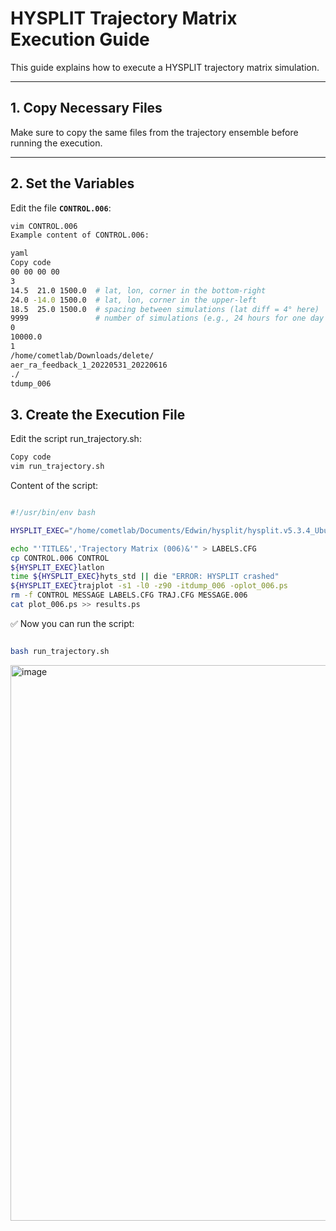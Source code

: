 # HYSPLIT Trajectory Matrix Execution Guide

This guide explains how to execute a HYSPLIT trajectory matrix simulation.

---

## 1. Copy Necessary Files

Make sure to copy the same files from the trajectory ensemble before running the execution.

---

## 2. Set the Variables

Edit the file **`CONTROL.006`**:

```bash
vim CONTROL.006
Example content of CONTROL.006:

yaml
Copy code
00 00 00 00
3
14.5  21.0 1500.0  # lat, lon, corner in the bottom-right
24.0 -14.0 1500.0  # lat, lon, corner in the upper-left
18.5  25.0 1500.0  # spacing between simulations (lat diff = 4° here)
9999               # number of simulations (e.g., 24 hours for one day or 99999 to use all data)
0
10000.0
1
/home/cometlab/Downloads/delete/
aer_ra_feedback_1_20220531_20220616
./
tdump_006
```

## 3. Create the Execution File
Edit the script run_trajectory.sh:

```bash
Copy code
vim run_trajectory.sh
```
Content of the script:

```bash

#!/usr/bin/env bash

HYSPLIT_EXEC="/home/cometlab/Documents/Edwin/hysplit/hysplit.v5.3.4_UbuntuOS20.04.6LTS/exec/"

echo "'TITLE&','Trajectory Matrix (006)&'" > LABELS.CFG
cp CONTROL.006 CONTROL
${HYSPLIT_EXEC}latlon
time ${HYSPLIT_EXEC}hyts_std || die "ERROR: HYSPLIT crashed"
${HYSPLIT_EXEC}trajplot -s1 -l0 -z90 -itdump_006 -oplot_006.ps
rm -f CONTROL MESSAGE LABELS.CFG TRAJ.CFG MESSAGE.006
cat plot_006.ps >> results.ps
```

✅ Now you can run the script:

```bash

bash run_trajectory.sh
```
<img width="875" height="889" alt="image" src="https://github.com/user-attachments/assets/ac72aa0d-33f1-46fb-beb1-fa08e7cdd46b" />

